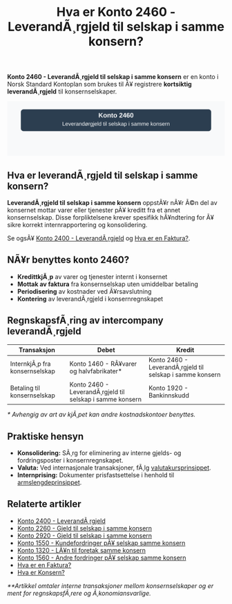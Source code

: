 ﻿---
title: "Hva er Konto 2460 - LeverandÃ¸rgjeld til selskap i samme konsern?"
meta_title: "2460-leverandorgjeld-til-selskap-i-samme-konsern"
meta_description: '**Konto 2460 - LeverandÃ¸rgjeld til selskap i samme konsern** er en konto i Norsk Standard Kontoplan som brukes til Ã¥ registrere **kortsiktig leverandÃ¸rgjeld*...'
slug: 2460-leverandorgjeld-til-selskap-i-samme-konsern
type: blog
layout: pages/single
---

**Konto 2460 - LeverandÃ¸rgjeld til selskap i samme konsern** er en konto i Norsk Standard Kontoplan som brukes til Ã¥ registrere **kortsiktig leverandÃ¸rgjeld** til konsernselskaper.

![Illustrasjon av konto 2460 LeverandÃ¸rgjeld til selskap i samme konsern](2460-leverandorgjeld-til-selskap-i-samme-konsern-image.svg)

## Hva er leverandÃ¸rgjeld til selskap i samme konsern?

**LeverandÃ¸rgjeld til selskap i samme konsern** oppstÃ¥r nÃ¥r Ã©n del av konsernet mottar varer eller tjenester pÃ¥ kreditt fra et annet konsernselskap. Disse forpliktelsene krever spesifikk hÃ¥ndtering for Ã¥ sikre korrekt internrapportering og konsolidering.

Se ogsÃ¥ [Konto 2400 - LeverandÃ¸rgjeld](/blogs/kontoplan/2400-leverandorgjeld "Konto 2400 - LeverandÃ¸rgjeld") og [Hva er en Faktura?](/blogs/regnskap/hva-er-en-faktura "Hva er en Faktura? En Guide til Norske Fakturakrav").

## NÃ¥r benyttes konto 2460?

* **KredittkjÃ¸p** av varer og tjenester internt i konsernet
* **Mottak av faktura** fra konsernselskap uten umiddelbar betaling
* **Periodisering** av kostnader ved Ã¥rsavslutning
* **Kontering** av leverandÃ¸rgjeld i konsernregnskapet

## RegnskapsfÃ¸ring av intercompany leverandÃ¸rgjeld

| Transaksjon                            | Debet                                          | Kredit                                                      |
|----------------------------------------|------------------------------------------------|-------------------------------------------------------------|
| InternkjÃ¸p fra konsernselskap         | Konto 1460 - RÃ¥varer og halvfabrikater*        | Konto 2460 - LeverandÃ¸rgjeld til selskap i samme konsern    |
| Betaling til konsernselskap           | Konto 2460 - LeverandÃ¸rgjeld til selskap i samme konsern | Konto 1920 - Bankinnskudd                          |

_* Avhengig av art av kjÃ¸pet kan andre kostnadskontoer benyttes._

## Praktiske hensyn

* **Konsolidering:** SÃ¸rg for eliminering av interne gjelds- og fordringsposter i konsernregnskapet.
* **Valuta:** Ved internasjonale transaksjoner, fÃ¸lg [valutakursprinsippet](/blogs/regnskap/hva-er-valutakurs "Hva er Valutakurs? Prinsipper for valutahÃ¥ndtering i regnskap").
* **Internprising:** Dokumenter prisfastsettelse i henhold til [armslengdeprinsippet](/blogs/regnskap/hva-er-internprising "Hva er Internprising? Retningslinjer for konserninternt salg").

## Relaterte artikler

* [Konto 2400 - LeverandÃ¸rgjeld](/blogs/kontoplan/2400-leverandorgjeld "Konto 2400 - LeverandÃ¸rgjeld")
* [Konto 2260 - Gjeld til selskap i samme konsern](/blogs/kontoplan/2260-gjeld-til-selskap-i-samme-konsern "Konto 2260 - Gjeld til selskap i samme konsern")
* [Konto 2920 - Gjeld til selskap i samme konsern](/blogs/kontoplan/2920-gjeld-til-selskap-i-samme-konsern "Konto 2920 - Gjeld til selskap i samme konsern i Norsk Standard Kontoplan")
* [Konto 1550 - Kundefordringer pÃ¥ selskap samme konsern](/blogs/kontoplan/1550-kundefordringer-pa-selskap-samme-konsern "Konto 1550 - Kundefordringer pÃ¥ selskap samme konsern")
* [Konto 1320 - LÃ¥n til foretak samme konsern](/blogs/kontoplan/1320-lan-til-foretak-samme-konsern "Konto 1320 - LÃ¥n til foretak samme konsern")
* [Konto 1560 - Andre fordringer pÃ¥ selskap samme konsern](/blogs/kontoplan/1560-andre-fordringer-pa-selskap-samme-konsern "Konto 1560 - Andre fordringer pÃ¥ selskap samme konsern")
* [Hva er en Faktura?](/blogs/regnskap/hva-er-en-faktura "Hva er en Faktura? En Guide til Norske Fakturakrav")
* [Hva er Konsern?](/blogs/regnskap/hva-er-konsern "Hva er Konsern? Komplett Guide til Konsernstrukturer og Konsernregnskap")

_**Artikkel omtaler interne transaksjoner mellom konsernselskaper og er ment for regnskapsfÃ¸rere og Ã¸konomiansvarlige._

